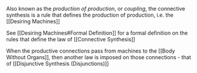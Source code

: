Also known as the _production of production_, or _coupling_, the connective synthesis is a rule that defines the production of production, i.e. the [[Desiring Machines]]

See [[Desiring Machines#Formal Definition]] for a formal definition on the rules that define the law of [[Connective Synthesis]] 

When the productive connections pass from machines to the [[Body Without Organs]], then another law is imposed on those connections - that of [[Disjunctive Synthesis (Disjunctions)]]
